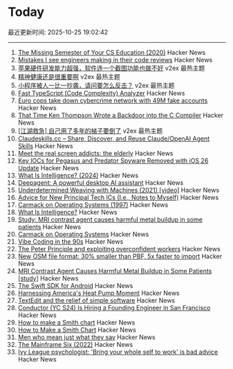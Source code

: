 # Today

最近更新时间: 2025-10-25 19:02:42

--- 
1. [The Missing Semester of Your CS Education (2020)](https://missing.csail.mit.edu/) Hacker News
2. [Mistakes I see engineers making in their code reviews](https://www.seangoedecke.com/good-code-reviews/) Hacker News
3. [苹果硬件研发能力超强，软件连一个截图功能也做不好](https://www.v2ex.com/t/1168283) v2ex 最热主题
4. [精神健康还是很重要啊](https://www.v2ex.com/t/1168279) v2ex 最热主题
5. [小程序被人一比一抄袭，请问要怎么反击？](https://www.v2ex.com/t/1168253) v2ex 最热主题
6. [Fast TypeScript (Code Complexity) Analyzer](https://ftaproject.dev/) Hacker News
7. [Euro cops take down cybercrime network with 49M fake accounts](https://www.itnews.com.au/news/euro-cops-take-down-cybercrime-network-with-49-million-fake-accounts-621174) Hacker News
8. [That Time Ken Thompson Wrote a Backdoor into the C Compiler](https://micahkepe.com/blog/thompson-trojan-horse/) Hacker News
9. [[江湖救急] 自己用了多年的梯子要倒了](https://www.v2ex.com/t/1168274) v2ex 最热主题
10. [Claudeskills.cc – Share, Discover, and Reuse Claude/OpenAI Agent Skills](https://claudeskills.cc) Hacker News
11. [Meet the real screen addicts: the elderly](https://www.economist.com/international/2025/10/23/meet-the-real-screen-addicts-the-elderly) Hacker News
12. [Key IOCs for Pegasus and Predator Spyware Removed with iOS 26 Update](https://iverify.io/blog/key-iocs-for-pegasus-and-predator-spyware-cleaned-with-ios-26-update) Hacker News
13. [What Is Intelligence? (2024)](https://whatisintelligence.antikythera.org/) Hacker News
14. [Deepagent: A powerful desktop AI assistant](https://deepagent.abacus.ai) Hacker News
15. [Underdetermined Weaving with Machines (2021) [video]](https://www.youtube.com/watch?v=on_sK8KoObo) Hacker News
16. [Advice for New Principal Tech ICs (I.e., Notes to Myself)](https://eugeneyan.com/writing/principal/) Hacker News
17. [Carmack on Operating Systems (1997)](https://rmitz.org/carmack.on.operating.systems.html) Hacker News
18. [What Is Intelligence?](https://mitpress.mit.edu/9780262049955/what-is-intelligence/) Hacker News
19. [Study: MRI contrast agent causes harmful metal buildup in some patients](https://www.ormanager.com/briefs/study-mri-contrast-agent-causes-harmful-metal-buildup-in-some-patients/) Hacker News
20. [Carmack on Operating Systems](https://rmitz.org/carmack.on.operating.systems.html) Hacker News
21. [Vibe Coding in the 90s](https://ssg.dev/vibe-coding-in-the-90s/) Hacker News
22. [The Peter Principle and exploiting overconfident workers](https://marginalrevolution.com/marginalrevolution/2025/10/the-peter-principle-and-exploiting-overconfident-workers.html) Hacker News
23. [New OSM file format: 30% smaller than PBF, 5x faster to import](https://community.openstreetmap.org/t/new-osm-file-format-30-smaller-than-pbf-5x-faster-to-import/137151) Hacker News
24. [MRI Contrast Agent Causes Harmful Metal Buildup in Some Patients [study]](https://www.ormanager.com/briefs/study-mri-contrast-agent-causes-harmful-metal-buildup-in-some-patients/) Hacker News
25. [The Swift SDK for Android](https://www.swift.org/blog/nightly-swift-sdk-for-android/) Hacker News
26. [Harnessing America's Heat Pump Moment](https://www.heatpumped.org/p/harnessing-america-s-heat-pump-moment) Hacker News
27. [TextEdit and the relief of simple software](https://www.newyorker.com/culture/infinite-scroll/textedit-and-the-relief-of-simple-software) Hacker News
28. [Conductor (YC S24) Is Hiring a Founding Engineer in San Francisco](https://www.ycombinator.com/companies/conductor/jobs/MYjJzBV-founding-engineer) Hacker News
29. [How to make a Smith chart](https://www.johndcook.com/blog/2025/10/23/smith-chart/) Hacker News
30. [How to Make a Smith Chart](https://www.johndcook.com/blog/2025/10/23/smith-chart/) Hacker News
31. [Men who mean just what they say](https://journal.humancenteredtech.us/p/men-who-mean-just-what-they-say) Hacker News
32. [The Mainframe Six (2022)](https://arcanesciences.com/os2200/app1.html) Hacker News
33. [Ivy League psychologist: 'Bring your whole self to work' is bad advice](https://www.cnbc.com/2025/10/24/bring-your-whole-self-to-work-is-bad-advice-ivy-league-psychologist-saysheres-why.html) Hacker News
